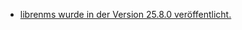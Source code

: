 * [librenms wurde in der Version 25.8.0 veröffentlicht.](https://github.com/librenms/librenms/releases/tag/25.8.0)
